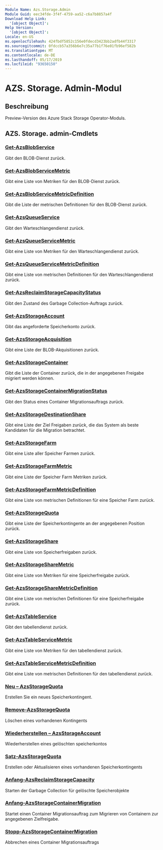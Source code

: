 ```yaml
---
Module Name: Azs.Storage.Admin
Module Guid: eec34fde-3f4f-4759-aa52-c6a7b8857a4f
Download Help Link:
  '[object Object]': 
Help Version:
  '[object Object]': 
Locale: en-US
ms.openlocfilehash: 424fbdf5852c156e0fdecd3423bb2adfb44f3317
ms.sourcegitcommit: 0fdccb57a356b6e7c35a77b1f76e01fb96ef582b
ms.translationtype: MT
ms.contentlocale: de-DE
ms.lasthandoff: 05/17/2019
ms.locfileid: "93650150"
---
```

# AZS. Storage. Admin-Modul
## Beschreibung
Preview-Version des Azure Stack Storage Operator-Moduls.

## AZS. Storage. admin-Cmdlets
### [Get-AzsBlobService](Get-AzsBlobService.md)
Gibt den BLOB-Dienst zurück.

### [Get-AzsBlobServiceMetric](Get-AzsBlobServiceMetric.md)
Gibt eine Liste von Metriken für den BLOB-Dienst zurück.

### [Get-AzsBlobServiceMetricDefinition](Get-AzsBlobServiceMetricDefinition.md)
Gibt die Liste der metrischen Definitionen für den BLOB-Dienst zurück.

### [Get-AzsQueueService](Get-AzsQueueService.md)
Gibt den Warteschlangendienst zurück.

### [Get-AzsQueueServiceMetric](Get-AzsQueueServiceMetric.md)
Gibt eine Liste von Metriken für den Warteschlangendienst zurück.

### [Get-AzsQueueServiceMetricDefinition](Get-AzsQueueServiceMetricDefinition.md)
Gibt eine Liste von metrischen Definitionen für den Warteschlangendienst zurück.

### [Get-AzsReclaimStorageCapacityStatus](Get-AzsReclaimStorageCapacityStatus.md)
Gibt den Zustand des Garbage Collection-Auftrags zurück.

### [Get-AzsStorageAccount](Get-AzsStorageAccount.md)
Gibt das angeforderte Speicherkonto zurück.

### [Get-AzsStorageAcquisition](Get-AzsStorageAcquisition.md)
Gibt eine Liste der BLOB-Akquisitionen zurück.

### [Get-AzsStorageContainer](Get-AzsStorageContainer.md)
Gibt die Liste der Container zurück, die in der angegebenen Freigabe migriert werden können.

### [Get-AzsStorageContainerMigrationStatus](Get-AzsStorageContainerMigrationStatus.md)
Gibt den Status eines Container Migrationsauftrags zurück.

### [Get-AzsStorageDestinationShare](Get-AzsStorageDestinationShare.md)
Gibt eine Liste der Ziel Freigaben zurück, die das System als beste Kandidaten für die Migration betrachtet.

### [Get-AzsStorageFarm](Get-AzsStorageFarm.md)
Gibt eine Liste aller Speicher Farmen zurück.

### [Get-AzsStorageFarmMetric](Get-AzsStorageFarmMetric.md)
Gibt eine Liste der Speicher Farm Metriken zurück.

### [Get-AzsStorageFarmMetricDefinition](Get-AzsStorageFarmMetricDefinition.md)
Gibt eine Liste von metrischen Definitionen für eine Speicher Farm zurück.

### [Get-AzsStorageQuota](Get-AzsStorageQuota.md)
Gibt eine Liste der Speicherkontingente an der angegebenen Position zurück.

### [Get-AzsStorageShare](Get-AzsStorageShare.md)
Gibt eine Liste von Speicherfreigaben zurück.

### [Get-AzsStorageShareMetric](Get-AzsStorageShareMetric.md)
Gibt eine Liste von Metriken für eine Speicherfreigabe zurück.

### [Get-AzsStorageShareMetricDefinition](Get-AzsStorageShareMetricDefinition.md)
Gibt eine Liste von metrischen Definitionen für eine Speicherfreigabe zurück.

### [Get-AzsTableService](Get-AzsTableService.md)
Gibt den tabellendienst zurück.

### [Get-AzsTableServiceMetric](Get-AzsTableServiceMetric.md)
Gibt eine Liste von Metriken für den tabellendienst zurück.

### [Get-AzsTableServiceMetricDefinition](Get-AzsTableServiceMetricDefinition.md)
Gibt eine Liste von metrischen Definitionen für den tabellendienst zurück.

### [Neu – AzsStorageQuota](New-AzsStorageQuota.md)
Erstellen Sie ein neues Speicherkontingent.

### [Remove-AzsStorageQuota](Remove-AzsStorageQuota.md)
Löschen eines vorhandenen Kontingents

### [Wiederherstellen – AzsStorageAccount](Restore-AzsStorageAccount.md)
Wiederherstellen eines gelöschten speicherkontos

### [Satz-AzsStorageQuota](Set-AzsStorageQuota.md)
Erstellen oder Aktualisieren eines vorhandenen Speicherkontingents

### [Anfang-AzsReclaimStorageCapacity](Start-AzsReclaimStorageCapacity.md)
Starten der Garbage Collection für gelöschte Speicherobjekte

### [Anfang-AzsStorageContainerMigration](Start-AzsStorageContainerMigration.md)
Startet einen Container Migrationsauftrag zum Migrieren von Containern zur angegebenen Zielfreigabe.

### [Stopp-AzsStorageContainerMigration](Stop-AzsStorageContainerMigration.md)
Abbrechen eines Container Migrationsauftrags

